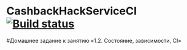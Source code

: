# CashbackHackServiceCI [![Build status](https://ci.appveyor.com/api/projects/status/cj3ja0h6ewtykjpc?svg=true)](https://ci.appveyor.com/project/Murrk/cashbackhackserviceci)

#Домашнее задание к занятию «1.2. Состояние, зависимости, CI»
